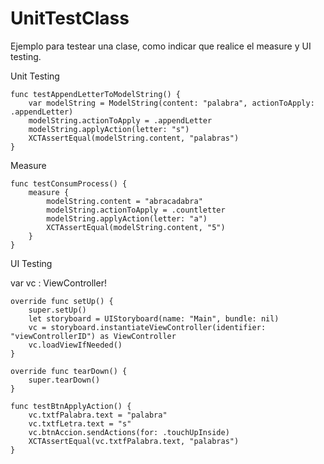 # UnitTestClass
Ejemplo para testear una clase, como indicar que realice el measure y UI testing.

Unit Testing




    func testAppendLetterToModelString() {
        var modelString = ModelString(content: "palabra", actionToApply: .appendLetter)
        modelString.actionToApply = .appendLetter
        modelString.applyAction(letter: "s")
        XCTAssertEqual(modelString.content, "palabras")
    }



Measure

    func testConsumProcess() {
        measure {
            modelString.content = "abracadabra"
            modelString.actionToApply = .countletter
            modelString.applyAction(letter: "a")
            XCTAssertEqual(modelString.content, "5")
        }
    }
    
    

UI Testing


 var vc : ViewController!
    
    override func setUp() {
        super.setUp()
        let storyboard = UIStoryboard(name: "Main", bundle: nil)
        vc = storyboard.instantiateViewController(identifier: "viewControllerID") as ViewController
        vc.loadViewIfNeeded()
    }

    override func tearDown() {
        super.tearDown()
    }

    func testBtnApplyAction() {
        vc.txtfPalabra.text = "palabra"
        vc.txtfLetra.text = "s"
        vc.btnAccion.sendActions(for: .touchUpInside)
        XCTAssertEqual(vc.txtfPalabra.text, "palabras")
    }


